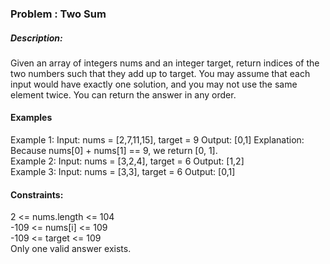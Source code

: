 ### Problem  : Two Sum
##### Description:
Given an array of integers nums and an integer target, return indices of the two numbers such that they add up to target.
You may assume that each input would have exactly one solution, and you may not use the same element twice.
You can return the answer in any order.

#### Examples
Example 1:
Input: nums = [2,7,11,15], target = 9 
Output: [0,1]
Explanation: Because nums[0] + nums[1] == 9, we return [0, 1].<br>
Example 2:
Input: nums = [3,2,4], target = 6
Output: [1,2]<br>
Example 3:
Input: nums = [3,3], target = 6
Output: [0,1]<br>


#### Constraints:<br>

2 <= nums.length <= 104<br>
-109 <= nums[i] <= 109<br>
-109 <= target <= 109<br>
Only one valid answer exists.<br>